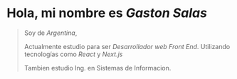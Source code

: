# Hola, mi nombre es *Gaston Salas*

>Soy de *Argentina*,
>
> Actualmente estudio para ser *Desarrollador web Front End*.
>Utilizando tecnologías como *React* y *Next.js*
> 
> Tambien estudio Ing. en Sistemas de Informacion.

